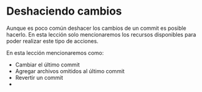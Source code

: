 # Deshaciendo cambios

Aunque es poco común deshacer los cambios de un commit es posible hacerlo. En esta lección solo mencionaremos los recursos disponibles para poder realizar este tipo de acciones.

En esta lección mencionaremos como:

 -  Cambiar el último commit
 - Agregar archivos omitidos al último commit
 - Revertir un commit
 - 



<!--stackedit_data:
eyJoaXN0b3J5IjpbLTE2MTg0ODY0MzcsMzIyOTA5OTExXX0=
-->